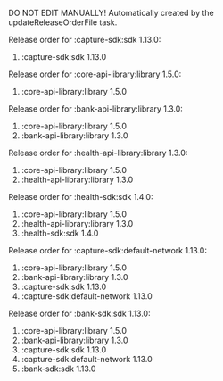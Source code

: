 DO NOT EDIT MANUALLY!
Automatically created by the updateReleaseOrderFile task.

Release order for :capture-sdk:sdk 1.13.0:
 1. :capture-sdk:sdk 1.13.0

Release order for :core-api-library:library 1.5.0:
 1. :core-api-library:library 1.5.0

Release order for :bank-api-library:library 1.3.0:
 1. :core-api-library:library 1.5.0
 2. :bank-api-library:library 1.3.0

Release order for :health-api-library:library 1.3.0:
 1. :core-api-library:library 1.5.0
 2. :health-api-library:library 1.3.0

Release order for :health-sdk:sdk 1.4.0:
 1. :core-api-library:library 1.5.0
 2. :health-api-library:library 1.3.0
 3. :health-sdk:sdk 1.4.0

Release order for :capture-sdk:default-network 1.13.0:
 1. :core-api-library:library 1.5.0
 2. :bank-api-library:library 1.3.0
 3. :capture-sdk:sdk 1.13.0
 4. :capture-sdk:default-network 1.13.0

Release order for :bank-sdk:sdk 1.13.0:
 1. :core-api-library:library 1.5.0
 2. :bank-api-library:library 1.3.0
 3. :capture-sdk:sdk 1.13.0
 4. :capture-sdk:default-network 1.13.0
 5. :bank-sdk:sdk 1.13.0

